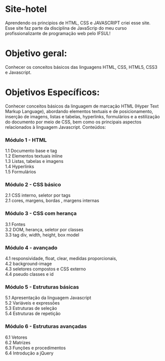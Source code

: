 # Site-hotel
Aprendendo os principios de HTML, CSS e JAVASCRIPT criei esse site. Esse site faz parte da disciplina de JavaScrip do meu curso profissionalizante de programação web pelo IFSUL!

# Objetivo geral:
Conhecer os conceitos básicos das linguagens HTML, CSS, HTML5, CSS3 e Javascript.

# Objetivos Específicos:
Conhecer conceitos básicos da linguagem de marcação HTML (Hyper Text Markup Language),
abordando elementos textuais e de posicionamento, inserção de imagens, listas e tabelas,
hyperlinks, formulários e a estilização do documento por meio de CSS, bem como os principais
aspectos relacionados à linguagem Javascript.
Conteúdos:

### Módulo 1 - HTML
<div>
<div> 1.1 Documento base e tag </div>
<div>1.2 Elementos textuais inline
<div>1.3 Listas, tabelas e imagens
<div>1.4 Hyperlinks
<div>1.5 Formulários</div>
</div>
  
### Módulo 2 - CSS básico
<div>
  <div>2.1 CSS interno, seletor por tags </div>
  <div>2.1 cores, margens, bordas , margens internas
  </div>

### Módulo 3 - CSS com herança
  <div>
      <div>3.1 Fontes
  <div>3.2 DOM, herança, seletor por classes
  <div>3.3 tag div, width, height, box model
</div>
    
### Módulo 4 - avançado
  <div>4.1 responsividade, float, clear, medidas proporcionais,
  <div>4.2 background-image
  <div>4.3 seletores compostos e CSS externo
  <div>4.4 pseudo classes e id
  </div>
    
### Módulo 5 - Estruturas básicas
  <div>5.1 Apresentação da linguagem Javascript
  <div>5.2 Variáveis e expressões
  <div>5.3 Estruturas de seleção
  <div>5.4 Estruturas de repetição
  </div>
    
### Módulo 6 - Estruturas avançadas
  <div>6.1 Vetores
  <div>6.2 Matrizes
  <div>6.3 Funções e procedimentos
  <div>6.4 Introdução a jQuery
  </div>
